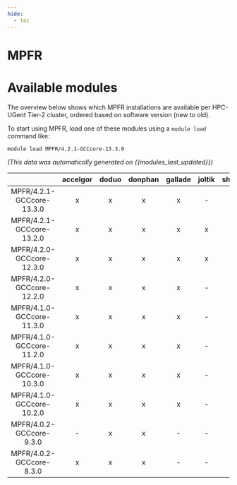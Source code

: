 ```yaml
---
hide:
  - toc
---
```


MPFR
====

# Available modules


The overview below shows which MPFR installations are available per HPC-UGent Tier-2 cluster, ordered based on software version (new to old).

To start using MPFR, load one of these modules using a `module load` command like:

```shell
module load MPFR/4.2.1-GCCcore-13.3.0
```

*(This data was automatically generated on {{modules_last_updated}})*  

| |accelgor|doduo|donphan|gallade|joltik|shinx|skitty|
| :---: | :---: | :---: | :---: | :---: | :---: | :---: | :---: |
|MPFR/4.2.1-GCCcore-13.3.0|x|x|x|x|-|x|x|
|MPFR/4.2.1-GCCcore-13.2.0|x|x|x|x|x|x|x|
|MPFR/4.2.0-GCCcore-12.3.0|x|x|x|x|x|x|x|
|MPFR/4.2.0-GCCcore-12.2.0|x|x|x|x|-|-|-|
|MPFR/4.1.0-GCCcore-11.3.0|x|x|x|x|-|x|-|
|MPFR/4.1.0-GCCcore-11.2.0|x|x|x|x|-|-|-|
|MPFR/4.1.0-GCCcore-10.3.0|x|x|x|x|-|-|-|
|MPFR/4.1.0-GCCcore-10.2.0|x|x|x|x|-|-|-|
|MPFR/4.0.2-GCCcore-9.3.0|-|x|x|-|-|-|-|
|MPFR/4.0.2-GCCcore-8.3.0|x|x|x|-|-|-|-|

